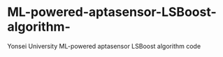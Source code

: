 # ML-powered-aptasensor-LSBoost-algorithm-
Yonsei University ML-powered aptasensor LSBoost algorithm code 
